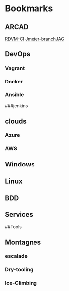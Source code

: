 # Bookmarks

## ARCAD
[RDVM-CI](http://rdvm-ci:8080/blue/pipelines)
[Jmeter-branchJAG](https://csanghub01plv.arcadsoftware.fr/tchessel/drops-jmeter/tree/JAG)
## DevOps
### Vagrant
### Docker
### Ansible
###jenkins
## clouds
### Azure
### AWS
## Windows
## Linux
## BDD
## Services
##Tools
## Montagnes
### escalade
### Dry-tooling
### Ice-Climbing

